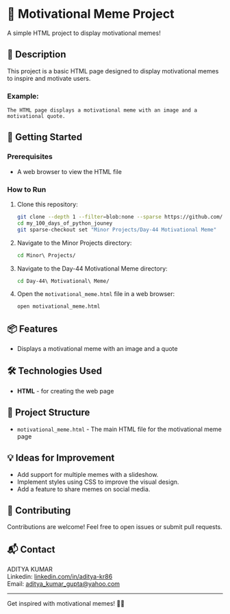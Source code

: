 # 💪 Motivational Meme Project

A simple HTML project to display motivational memes!

## 📜 Description

This project is a basic HTML page designed to display motivational memes to inspire and motivate users.

### Example:
```
The HTML page displays a motivational meme with an image and a motivational quote.
```

## 🚀 Getting Started

### Prerequisites

- A web browser to view the HTML file

### How to Run

1. Clone this repository:
   ```bash
   git clone --depth 1 --filter=blob:none --sparse https://github.com/aditya-kr86/my_100_days_of_python_jouney.git
   cd my_100_days_of_python_jouney
   git sparse-checkout set "Minor Projects/Day-44 Motivational Meme"
   ```
2. Navigate to the Minor Projects directory:
   ```bash
   cd Minor\ Projects/
   ```
3. Navigate to the Day-44 Motivational Meme directory:
   ```bash
   cd Day-44\ Motivational\ Meme/
   ```
4. Open the `motivational_meme.html` file in a web browser:
   ```bash
   open motivational_meme.html
   ```

## 📦 Features

- Displays a motivational meme with an image and a quote

## 🛠️ Technologies Used

- **HTML** - for creating the web page

## 📁 Project Structure

- `motivational_meme.html` - The main HTML file for the motivational meme page

## 💡 Ideas for Improvement

- Add support for multiple memes with a slideshow.
- Implement styles using CSS to improve the visual design.
- Add a feature to share memes on social media.

## 🤝 Contributing

Contributions are welcome! Feel free to open issues or submit pull requests.

## 📬 Contact

ADITYA KUMAR  
Linkedin: [linkedin.com/in/aditya-kr86](http://linkedin.com/in/aditya-kr86)  
Email: [aditya_kumar_gupta@yahoo.com](mailto:aditya_kumar_gupta@yahoo.com)

---

Get inspired with motivational memes! 💪📸
